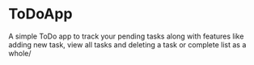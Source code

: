 # ToDoApp
A simple ToDo app to track your pending tasks along with features like adding new task, view all tasks and deleting a task or complete list as a whole/
